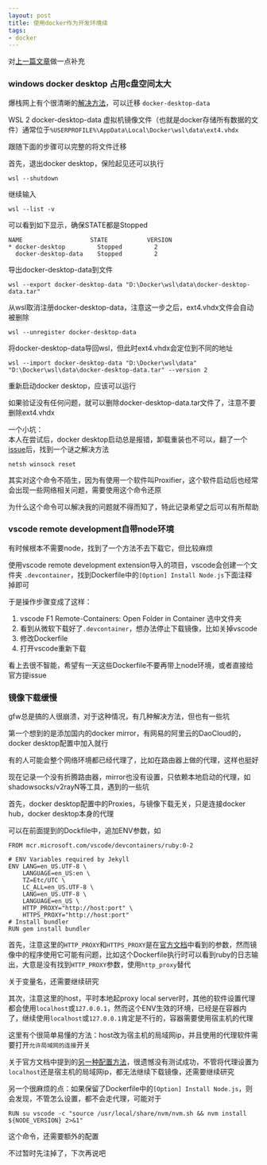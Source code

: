 ```yaml
---
layout: post
title: 使用docker作为开发环境续
tags: 
- docker
---  
```

对[上一篇文章](https://rtmsoft.me/%E4%BD%BF%E7%94%A8docker%E4%BD%9C%E4%B8%BA%E5%BC%80%E5%8F%91%E7%8E%AF%E5%A2%83.html)做一点补充  

### windows docker desktop 占用c盘空间太大

爆栈网上有个很清晰的[解决方法](https://stackoverflow.com/a/63752264/4276950)，可以迁移 `docker-desktop-data`

WSL 2 docker-desktop-data 虚拟机镜像文件（也就是docker存储所有数据的文件）通常位于`%USERPROFILE%\AppData\Local\Docker\wsl\data\ext4.vhdx`  

跟随下面的步骤可以完整的将文件迁移

首先，退出docker desktop，保险起见还可以执行
```
wsl --shutdown
```
继续输入
```
wsl --list -v
```
可以看到如下显示，确保STATE都是Stopped
```
NAME                   STATE           VERSION
* docker-desktop         Stopped         2
  docker-desktop-data    Stopped         2
```
导出docker-desktop-data到文件
```
wsl --export docker-desktop-data "D:\Docker\wsl\data\docker-desktop-data.tar"
```
从wsl取消注册docker-desktop-data，注意这一步之后，ext4.vhdx文件会自动被删除
```
wsl --unregister docker-desktop-data
```
将docker-desktop-data导回wsl，但此时ext4.vhdx会定位到不同的地址
```
wsl --import docker-desktop-data "D:\Docker\wsl\data" "D:\Docker\wsl\data\docker-desktop-data.tar" --version 2
```
重新启动docker desktop，应该可以运行

如果验证没有任何问题，就可以删除docker-desktop-data.tar文件了，注意不要删除ext4.vhdx

一个小坑：   
本人在尝试后，docker desktop启动总是报错，卸载重装也不可以，翻了一个[issue](https://github.com/docker/for-win/issues/5256)后，找到一个谜之解决方法
```
netsh winsock reset
```
其实对这个命令不陌生，因为有使用一个软件叫Proxifier，这个软件启动后也经常会出现一些网络相关问题，需要使用这个命令还原

为什么这个命令可以解决我的问题就不得而知了，特此记录希望之后可以有所帮助

### vscode remote development自带node环境
有时候根本不需要node，找到了一个方法不去下载它，但比较麻烦  

使用vscode remote development extension导入的项目，vscode会创建一个文件夹 `.devcontainer`，找到Dockerfile中的`[Option] Install Node.js`下面注释掉即可 

于是操作步骤变成了这样：

1. vscode F1 Remote-Containers: Open Folder in Container 选中文件夹  
2. 看到从微软下载好了`.devcontainer`，想办法停止下载镜像，比如关掉vscode
3. 修改Dockerfile
4. 打开vscode重新下载

看上去很不智能，希望有一天这些Dockerfile不要再带上node环境，或者直接给官方提issue

### 镜像下载缓慢
gfw总是搞的人很崩溃，对于这种情况，有几种解决方法，但也有一些坑

第一个想到的是添加国内的docker mirror，有网易的阿里云的DaoCloud的，docker desktop配置中加入就行

有的人可能会整个网络环境都已经代理了，比如在路由器上做的代理，这样也挺好

现在记录一个没有折腾路由器，mirror也没有设置，只依赖本地启动的代理，如shadowsocks/v2rayN等工具，遇到的一些坑

首先，docker desktop配置中的Proxies，与镜像下载无关，只是连接docker hub，docker desktop本身的代理

可以在前面提到的Dockfile中，追加ENV参数，如
```
FROM mcr.microsoft.com/vscode/devcontainers/ruby:0-2

# ENV Variables required by Jekyll
ENV LANG=en_US.UTF-8 \
    LANGUAGE=en_US:en \
    TZ=Etc/UTC \
    LC_ALL=en_US.UTF-8 \
    LANG=en_US.UTF-8 \
    LANGUAGE=en_US \
    HTTP_PROXY="http://host:port" \
    HTTPS_PROXY="http://host:port"
# Install bundler
RUN gem install bundler
```
首先，注意这里的`HTTP_PROXY`和`HTTPS_PROXY`是在[官方文档](https://docs.docker.com/network/proxy/#use-environment-variables)中看到的参数，然而镜像中的程序使用它可能有问题，比如这个Dockerfile执行时可以看到ruby的日志输出，大意是没有找到`HTTP_PROXY`参数，使用`http_proxy`替代

关于变量名，还需要继续研究

其次，注意这里的host，平时本地起proxy local server时，其他的软件设置代理都会使用`localhost`或`127.0.0.1`，然而这个ENV生效的环境，已经是在容器内了，继续使用`localhost`或`127.0.0.1`肯定是不行的，容器需要使用宿主机的代理

这里有个很简单易懂的方法：host改为宿主机的局域网ip，并且使用的代理软件需要打开`允许局域网的连接`开关

关于官方文档中提到的[另一种配置方法](https://docs.docker.com/network/proxy/#configure-the-docker-client)，很遗憾没有测试成功，不管将代理设置为`localhost`还是宿主机的局域网ip，都无法继续下载镜像，还需要继续研究

另一个很麻烦的点：如果保留了Dockerfile中的`[Option] Install Node.js`，则会发现，不管怎么设置，都不会走代理，可能对于
```
RUN su vscode -c "source /usr/local/share/nvm/nvm.sh && nvm install ${NODE_VERSION} 2>&1"
```
这个命令，还需要额外的配置

不过暂时先注掉了，下次再说吧